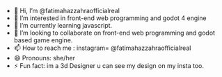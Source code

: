 - 👋 Hi, I’m @fatimahazzahraofficialreal
- 👀 I’m interested in front-end web programming and godot 4 engine
- 🌱 I’m currently learning javascript.
- 💞️ I’m looking to collaborate on front-end web programming and godot based game engine.
- 📫 How to reach me : instagram= @fatimahazzahraofficialreal
- 😄 Pronouns: she/her
- ⚡ Fun fact: im a 3d Designer u can see my design on my insta too.

